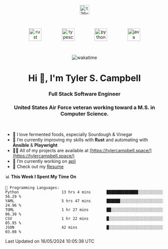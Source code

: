 <p align="center">
<a href="https://www.linkedin.com/in/t36campbell" target="blank"><img align="center" src="https://ik.imagekit.io/t36campbell/Portfolio/linkedin.png.original_m8bbGgPh6.png" alt="t36campbell" height="30" width="30" /></a>
</p>
<p align="center">
    <img src="https://rustacean.net/assets/rustacean-orig-noshadow.svg" alt="rust" width="40" height="40" style="margin: 6%;" />
    <img src="https://cdn.worldvectorlogo.com/logos/typescript.svg" alt="typescript" width="40" height="40" style="margin: 6%;" />
    <img src="https://cdn.worldvectorlogo.com/logos/python-5.svg" alt="python" width="40" height="40" style="margin: 6%;" />
    <img src="https://cdn.worldvectorlogo.com/logos/java-14.svg" alt="java" width="40" height="40" style="margin: 6%;" />
</p>
<div align="center">
  
  ![wakatime](https://wakatime.com/badge/user/738aac7f-8868-4bc3-a1df-4c36703ee4b6.svg)
  
</div>

<h1 align="center">Hi 👋, I'm Tyler S. Campbell</h1>
<h3 align="center">Full Stack Software Engineer</h3>
<h3 align="center">United States Air Force veteran working toward a M.S. in Computer Science.</h3>
<br>

- 🍞 I love fermented foods, especially Sourdough & Vinegar
- 🌱 I’m currently improving my skills with **Rust** and automating with **Ansible** & **Playwright**
- 👨‍💻 All of my projects are available at [https://tylercampbell.space/](https://tylercampbell.space/)
- 🔭 I’m currently working on [apli](https://github.com/t36campbell/apli)
- 📄 Check out my [Resume](https://tylercampbell.space/Tyler%20Campbell%20Resume%20(2024).pdf)


<!--START_SECTION:waka-->
📊 **This Week I Spent My Time On** 

```text
💬 Programming Languages: 
Python                   13 hrs 4 mins       ██████████████░░░░░░░░░░░   56.29 % 
YAML                     5 hrs 47 mins       ██████░░░░░░░░░░░░░░░░░░░   24.96 % 
TOML                     1 hr 27 mins        ██░░░░░░░░░░░░░░░░░░░░░░░   06.30 % 
CSV                      1 hr 22 mins        █░░░░░░░░░░░░░░░░░░░░░░░░   05.95 % 
JSON                     42 mins             █░░░░░░░░░░░░░░░░░░░░░░░░   03.08 % 
```


 Last Updated on 16/05/2024 10:05:38 UTC
<!--END_SECTION:waka-->
